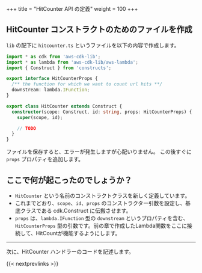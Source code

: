 +++
title = "HitCounter API の定義"
weight = 100
+++

## HitCounter コンストラクトのためのファイルを作成

`lib` の配下に `hitcounter.ts` というファイルを以下の内容で作成します。

```ts
import * as cdk from 'aws-cdk-lib';
import * as lambda from 'aws-cdk-lib/aws-lambda';
import { Construct } from 'constructs';

export interface HitCounterProps {
  /** the function for which we want to count url hits **/
  downstream: lambda.IFunction;
}

export class HitCounter extends Construct {
  constructor(scope: Construct, id: string, props: HitCounterProps) {
    super(scope, id);

    // TODO
  }
}
```

ファイルを保存すると、エラーが発生しますが心配いりません。 この後すぐに `props` プロパティを追加します。

## ここで何が起こったのでしょうか？

* `HitCounter` という名前のコンストラクトクラスを新しく定義しています。
* これまでどおり、`scope`、`id`、`props` のコンストラクター引数を設定し、基底クラスである cdk.Construct に伝搬させます。
* `props` は、`lambda.IFunction` 型の `downstream` というプロパティを含む、`HitCounterProps` 型の引数です。前の章で作成したLambda関数をここに接続して、HitCountが機能するようにします。


----

次に、HitCounter ハンドラーのコードを記述します。

{{< nextprevlinks >}}
